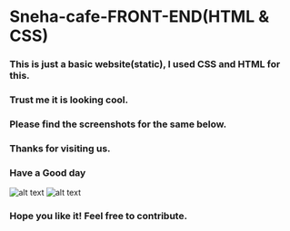 # Sneha-cafe-FRONT-END(HTML & CSS)

### This is just a basic website(static), I used CSS and HTML for this.

### Trust me it is looking cool.

### Please find the screenshots for the same below.
<!-- i have added a dark mode feature in this website some one please set the button position accordingly i have just made it simple and light -->

### Thanks for visiting us.

### Have a Good day

![alt text](https://github.com/kavyanshpandey/Sneha-cafe-FRONT-END/blob/master/images/pic1.png)
![alt text](https://github.com/kavyanshpandey/Sneha-cafe-FRONT-END/blob/master/images/pic2.png)


### Hope you like it! Feel free to contribute.
